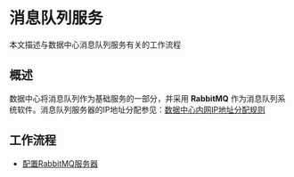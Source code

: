 # 消息队列服务
本文描述与数据中心消息队列服务有关的工作流程

## 概述
数据中心将消息队列作为基础服务的一部分，并采用 **RabbitMQ** 作为消息队列系统软件。消息队列服务器的IP地址分配参见：[数据中心内网IP地址分配规则](./../../../../kb/dc-private-ip.md)

## 工作流程

- [配置RabbitMQ服务器](setup-rabbitmq-server.md)